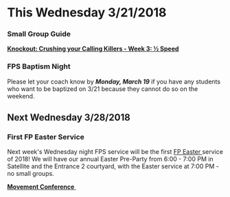 # This Wednesday 3/21/2018

### Small Group Guide  
**[ Knockout: Crushing your Calling Killers - Week 3: &frac12; Speed ]( guide.pdf )**  

### FPS Baptism Night
Please let your coach know by ***Monday, March 19*** if you have any students who want to be baptized on 3/21 because they cannot do so on the weekend.

## Next Wednesday 3/28/2018

### First FP Easter Service
Next week's Wednesday night FPS service will be the first [ FP Easter ]( https://faithpromise.org/events/easter ) service of 2018! We will have our annual Easter Pre-Party from 6:00 - 7:00 PM in Satellite and the Entrance 2 courtyard, with the Easter service at 7:00 PM - no small groups.

<!--End of Markdown Content-->

<!--Bottom Page Nav Buttons-->
<a class="btn btn-default btn-sm" href="/movement" role="button"><b>Movement Conference</b>&nbsp;<i class="fa fa-arrow-right"></i></a>
